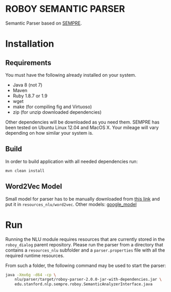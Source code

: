 # ROBOY SEMANTIC PARSER

Semantic Parser based on [SEMPRE](https://nlp.stanford.edu/software/sempre/).

# Installation

## Requirements

You must have the following already installed on your system.

- Java 8 (not 7)
- Maven
- Ruby 1.8.7 or 1.9
- wget
- make (for compiling fig and Virtuoso)
- zip (for unzip downloaded dependencies)

Other dependencies will be downloaded as you need them. SEMPRE has been tested
on Ubuntu Linux 12.04 and MacOS X.  Your mileage will vary depending on how
similar your system is.

## Build

In order to build application with all needed dependencies run:
```
mvn clean install
```

## Word2Vec Model

Small model for parser has to be manually downloaded from [this link](https://drive.google.com/uc?export=download&confirm&id=1LVOKk7KnDIJphkHRZDa5fDm7ffIcS_Yz) and put it in `resources_nlu/word2vec`.
Other models:
[google_model](https://s3.amazonaws.com/dl4j-distribution/GoogleNews-vectors-negative300.bin.gz)

# Run

Running the NLU module requires resources that are currently stored in the `roboy_dialog` parent repository. Please run the parser from a directory that contains a `resources_nlu` subfolder and a `parser.properties` file with all the required runtime resources.

From such a folder, the following command may be used to start the parser:

```bash
java -Xmx6g -d64 -cp \
    nlu/parser/target/roboy-parser-2.0.0-jar-with-dependencies.jar \
    edu.stanford.nlp.sempre.roboy.SemanticAnalyzerInterface.java
```
